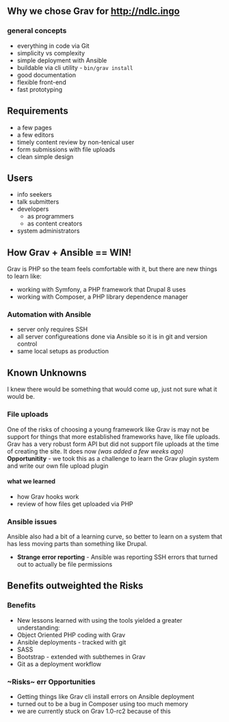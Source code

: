 ## Why we chose Grav for http://ndlc.ingo
### general concepts
* everything in code via Git
* simplicity vs complexity
* simple deployment with Ansible
* buildable via cli utility - `bin/grav install`
* good documentation
* flexible front-end
* fast prototyping

## Requirements
* a few pages
* a few editors
* timely content review by non-tenical user
* form submissions with file uploads
* clean simple design
## Users
* info seekers
* talk submitters
* developers
  * as programmers
  * as content creators
* system administrators


## How Grav + Ansible == WIN!
Grav is PHP so the team feels comfortable with it, but there are new things to learn like:
* working with Symfony, a PHP framework that Drupal 8 uses
* working with Composer, a PHP library dependence manager
### Automation with Ansible
* server only requires SSH
* all server configureations done via Ansible so it is in git and version control
* same local setups as production

## Known Unknowns
I knew there would be something that would come up, just not sure what it would be.
### File uploads
One of the risks of choosing a young framework like Grav is may not be support for things that more established frameworks have, like file uploads. Grav has a very robust form API but did not support file uploads at the time of creating the site. It does now _(was added a few weeks ago)_
**Opportunitity** - we took this as a challenge to learn the Grav plugin system and write our own file upload plugin
#### what we learned
* how Grav hooks work
* review of how files get uploaded via PHP
### Ansible issues
Ansible also had a bit of a learning curve, so better to learn on a system that has less moving parts than something like Drupal.
* **Strange error reporting** - Ansible was reporting SSH errors that turned out to actually be file permissions

## Benefits outweighted the Risks
### Benefits
* New lessons learned with using the tools yielded a greater understanding:
* Object Oriented PHP coding with Grav
* Ansible deployments - tracked with git
* SASS
* Bootstrap - extended with subthemes in Grav
* Git as a deployment workflow
### ~Risks~ err Opportunities
* Getting things like Grav cli install errors on Ansible deployment
* turned out to be a bug in Composer using too much memory
* we are currently stuck on Grav 1.0-rc2 because of this
